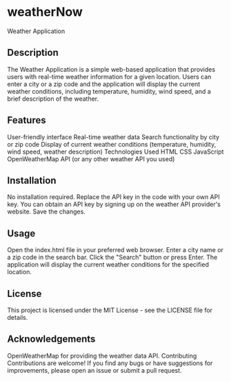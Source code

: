 # weatherNow
Weather Application

## Description
The Weather Application is a simple web-based application that provides users with real-time weather information for a given location. Users can enter a city or a zip code and the application will display the current weather conditions, including temperature, humidity, wind speed, and a brief description of the weather.

## Features
User-friendly interface
Real-time weather data
Search functionality by city or zip code
Display of current weather conditions (temperature, humidity, wind speed, weather description)
Technologies Used
HTML
CSS
JavaScript
OpenWeatherMap API (or any other weather API you used)
## Installation
No installation required.
Replace the API key in the code with your own API key. You can obtain an API key by signing up on the weather API provider's website.
Save the changes.
## Usage
Open the index.html file in your preferred web browser.
Enter a city name or a zip code in the search bar.
Click the "Search" button or press Enter.
The application will display the current weather conditions for the specified location.
## License
This project is licensed under the MIT License - see the LICENSE file for details.

## Acknowledgements
OpenWeatherMap for providing the weather data API.
Contributing
Contributions are welcome! If you find any bugs or have suggestions for improvements, please open an issue or submit a pull request.

